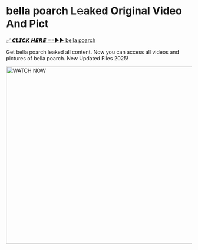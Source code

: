 # bella poarch L𝚎aked Original Video And Pict

<p><a href="https://cliphot.my.id/bella+poarch" rel="nofollow">✅ 𝘾𝙇𝙄𝘾𝙆 𝙃𝙀𝙍𝙀 ==►► bella poarch​</a></p>


<p>Get bella poarch leaked all content. Now you can access all videos and pictures of bella poarch. New Updated Files 2025!</p>


<p><a rel="nofollow" title="WATCH NOW" href="https://cliphot.my.id/bella+poarch"><img border="bella+poarch" height="480" width="720" title="WATCH NOW" alt="WATCH NOW" src="https://i.ibb.co.com/xMMVF88/686577567.gif"></a></p>